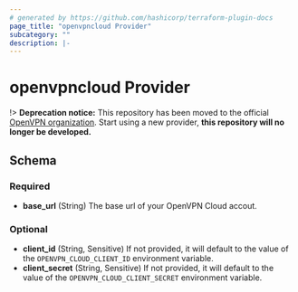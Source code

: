 ```yaml
---
# generated by https://github.com/hashicorp/terraform-plugin-docs
page_title: "openvpncloud Provider"
subcategory: ""
description: |-
---
```


# openvpncloud Provider

!> **Deprecation notice:** This repository has been moved to the official [OpenVPN organization](https://github.com/OpenVPN/terraform-provider-openvpn-cloud).
Start using a new provider, **this repository will no longer be developed.**

<!-- schema generated by tfplugindocs -->

## Schema

### Required

- **base_url** (String) The base url of your OpenVPN Cloud accout.

### Optional

- **client_id** (String, Sensitive) If not provided, it will default to the value of the `OPENVPN_CLOUD_CLIENT_ID` environment variable.
- **client_secret** (String, Sensitive) If not provided, it will default to the value of the `OPENVPN_CLOUD_CLIENT_SECRET` environment variable.
